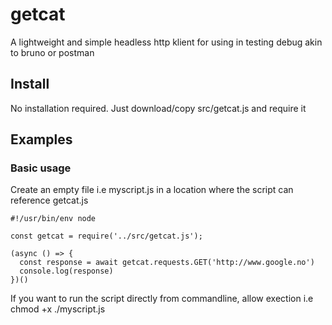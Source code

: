 # getcat
A lightweight and simple headless http klient for using in testing debug akin to bruno or postman

## Install
No installation required. Just download/copy src/getcat.js and require it

## Examples
### Basic usage
Create an empty file i.e myscript.js in a location where the script can reference getcat.js
```
#!/usr/bin/env node

const getcat = require('../src/getcat.js');

(async () => {
  const response = await getcat.requests.GET('http://www.google.no')
  console.log(response)
})()

```
If you want to run the script directly from commandline, allow exection i.e chmod +x ./myscript.js
